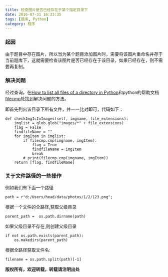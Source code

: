 ```yaml
---
title: 检查图片是否已经存在于某个指定目录下
date: 2016-07-31 16:33:35
tags: [题库, Python]
category: 程序
---
```

### 起因
由于题目中存在图片，所以当为某个题目添加图片时，需要将该图片重命名并存于当前题库下，这就需要检查该图片是否已经存在于该目录，如果已经存在，则不需要再复制。
<!-- more -->

### 解决问题
经过查询，在[How to list all files of a directory in Python](http://stackoverflow.com/questions/3207219/how-to-list-all-files-of-a-directory-in-python)和python的帮助文档[filecmp](https://docs.python.org/2/library/filecmp.html)处找到解决问题的方法。

即首先列出该目录下所有文件，并一一比对即可，代码如下：
```
def checkImgIsInImages(self, imgname, file_extensions):
    imglist = glob.glob("images/*" + file_extensions)
    flag = False
    findfileName = ""
    for imgItem in imglist:
        if filecmp.cmp(imgname, imgItem):
            flag = True
            findfileName = imgItem
            break
        # print(filecmp.cmp(imgname, imgItem))
    return [flag, findfileName]
```
### 关于文件路径的一些操作
例如我们有下面一个路径
```
path = r"d:/Users/head/data/photos/1/2/123.png";
```

根据一个文件的全路径,获取父级目录
```
parent_path =  os.path.dirname(path)
```

如果父级目录不存在,则创建父级目录
```
if not os.path.exists(parent_path):
    os.makedirs(parent_path)

```
根据全路径获取文件名:
```
filename = os.path.split(path)[-1]
```

**版权所有，欢迎转载，转载请注明出处**
